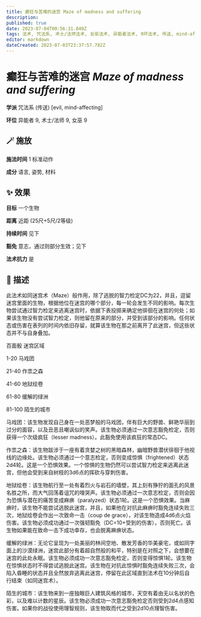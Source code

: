 ```yaml
---
title: 癫狂与苦难的迷宫 Maze of madness and suffering
description: 
published: true
date: 2023-07-04T00:56:31.040Z
tags: 法术, 咒法系, 术士/法师法术, 女巫法术, 异能者法术, 9环法术, 传送, mind-affecting, evil
editor: markdown
dateCreated: 2023-07-03T23:37:57.782Z
---
```


# **癫狂与苦难的迷宫** *Maze of madness and suffering*

**学派** 咒法系 (传送) \[evil, mind-affecting\] 

**环位** 异能者 9, 术士/法师 9, 女巫 9

## 🪄 施放

**施法时间** 1 标准动作

**成分** 语言, 姿势, 材料

## ✨ 效果 

**目标** 一个生物 

**距离** 近距 (25尺+5尺/2等级)  

**持续时间** 见下 

**豁免** 意志，通过则部分生效；见下

**法术抗力** 是

## 📖 描述

此法术如同迷宫术（Maze）般作用，除了逃脱的智力检定DC为22，并且，逗留迷宫里面的生物，根据他位在迷宫的哪个部分，每一轮会发生不同的影响。每次生物尝试通过智力检定来逃离迷宫时，依据下表投掷来确定他徘徊在迷宫的何处；如果该生物没有尝试智力检定，则他留在原来的部分，并受到该部分的影响。任何状态或伤害在表列的时间内依旧存留，就算该生物在那之前离开了此迷宫，但这些状态并不与自身叠加。

百面骰 迷宫区域

1-20 马戏团

21-40 作祟之森

41-60 地狱绘卷

61-80 缓解的绿洲

81-100 陌生的城市

马戏团：该生物发现自己身在一处恶梦般的马戏团，伴有巨大的野兽、鲜艳华丽到过分的面容，以及丑恶且嘲讽似的笑声。该生物必须通过一次意志豁免检定，否则获得一个次级疯狂（lesser madness）。此豁免使用该疯狂的常态DC。

作祟之森：该生物跋涉于一座有着贪婪之树的黑暗森林，幽暗野兽潜伏徘徊于他视线的边缘处。该生物必须通过一个意志检定，否则变成惊惧（frightened）状态2d4轮。这是一个恐惧效果。一个惊惧的生物仍然可以尝试智力检定来逃离此迷宫，但他会受到来自树枝的3d6点的挥砍与穿刺伤害。

地狱绘卷：该生物航行至一处有着烈火与岩石的墙壁，其上刻有狰狞的面孔的风景名胜之所，而大气回荡着诅咒的嚎哭声。该生物必须通过一次意志检定，否则会因为恐惧与潜在的痛苦变成麻痹（paralyzed）状态1轮。这是一个恐惧效果。当麻痹时，该生物不能尝试逃脱此迷宫，并且，如果他在对抗此麻痹时豁免连续失败三次，地狱绘卷会作出一次致命一击（coup de grace），对该生物造成4d6点火焰伤害。该生物必须成功通过一次强韧豁免（DC=10+受到的伤害），否则死亡。该生物如果能在致命一击下成功幸存，也会脱离麻痹状态。

缓解的绿洲：无论它呈现为一处美丽的林间空地、散发芳香的华美豪宅，或如同字面上的沙漠绿洲，迷宫此部分有着超自然般的和平，特别是在对照之下，会想要在迷宫的此处永眠。该生物必须成功一次意志豁免检定，否则变得惊惧1轮。该生物在惊惧状态时不得尝试逃脱此迷宫。该生物在对抗此惊惧时豁免连续失败三次，会陷入昏睡的状态并且全然放弃逃离此迷宫，停留在此区域直到法术在10分钟后自行结束（如同迷宫术）。

陌生的城市：该生物来到一座独眼巨人建筑风格的城市，天空有着由无以名状的色彩，以及难以计数的星辰。该生物必须成功一次意志豁免检定否则受到2d4点感知伤害。如果你的战役使用理智规则，该生物取而代之受到2d10点理智伤害。
    